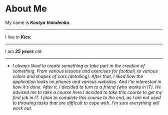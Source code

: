 # About Me 

My name is ___Kostya Volodenko.___ 
***
I live in ___Kiev.___
***
I am ___25 years___ old
***

  * _I always liked to create something or take part in the creation of something. From various lessons and exercises for football, to various colors and shapes of cars (detailing). After that, I liked how the application looks on phones and various websites. And I'm interested in how it's done. After it, I decided to turn to a friend (who works in IT). He advised me to take a course here.I decided to take this course to get my first job in IT. I plan to complete this course to the end, as I am not used to throwing tasks that are difficult to cope with. I'm sure everything will work out._  